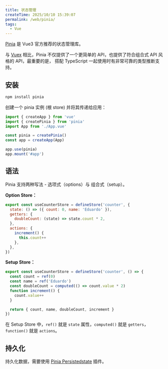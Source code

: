 ```yaml
---
title: 状态管理
createTime: 2025/10/10 15:39:07
permalink: /web/pinia/
tags:
  - Vue
---
```


[Pinia](https://pinia.vuejs.org/zh/) 是 Vue3 官方推荐的状态管理库。

与 [Vuex](https://vuex.vuejs.org/zh/) 相比，Pinia 不仅提供了一个更简单的 API，也提供了符合组合式 API 风格的 API，最重要的是，
搭配 TypeScript 一起使用时有非常可靠的类型推断支持。

## 安装

```bash
npm install pinia
```

创建一个 pinia 实例 (根 store) 并将其传递给应用：

```js
import { createApp } from 'vue'
import { createPinia } from 'pinia'
import App from './App.vue'

const pinia = createPinia()
const app = createApp(App)

app.use(pinia)
app.mount('#app')
```

## 语法

Pinia 支持两种写法 - 选项式（options）与 组合式（setup）。

**Option Store：**

```js
export const useCounterStore = defineStore('counter', {
  state: () => ({ count: 0, name: 'Eduardo' }),
  getters: {
    doubleCount: (state) => state.count * 2,
  },
  actions: {
    increment() {
      this.count++
    },
  },
})
```

**Setup Store：**

```js
export const useCounterStore = defineStore('counter', () => {
  const count = ref(0)
  const name = ref('Eduardo')
  const doubleCount = computed(() => count.value * 2)
  function increment() {
    count.value++
  }

  return { count, name, doubleCount, increment }
})
```

在 Setup Store 中，`ref()` 就是 `state` 属性，`computed()` 就是 `getters`，`function()` 就是 `actions`。

## 持久化

持久化数据，需要使用 [Pinia Persistedstate](https://prazdevs.github.io/pinia-plugin-persistedstate/zh/) 插件。

